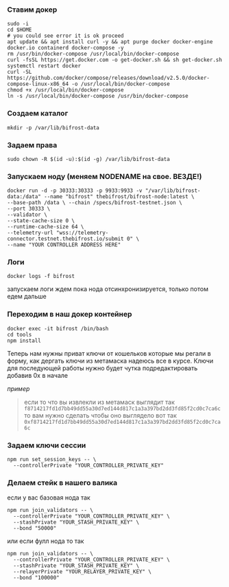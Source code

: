 ### Ставим докер

```
sudo -i
cd $HOME
# you could see error it is ok proceed
apt update && apt install curl -y && apt purge docker docker-engine docker.io containerd docker-compose -y
rm /usr/bin/docker-compose /usr/local/bin/docker-compose
curl -fsSL https://get.docker.com -o get-docker.sh && sh get-docker.sh
systemctl restart docker
curl -SL https://github.com/docker/compose/releases/download/v2.5.0/docker-compose-linux-x86_64 -o /usr/local/bin/docker-compose
chmod +x /usr/local/bin/docker-compose
ln -s /usr/local/bin/docker-compose /usr/bin/docker-compose
```

### Создаем каталог

```
mkdir -p /var/lib/bifrost-data
```

### Задаем права

```
sudo chown -R $(id -u):$(id -g) /var/lib/bifrost-data
```

### Запускаем ноду (меняем NODENAME на свое. ВЕЗДЕ!)

```
docker run -d -p 30333:30333 -p 9933:9933 -v "/var/lib/bifrost-data:/data" --name "bifrost" thebifrost/bifrost-node:latest \ 
--base-path /data \ --chain /specs/bifrost-testnet.json \ 
--port 30333 \ 
--validator \ 
--state-cache-size 0 \ 
--runtime-cache-size 64 \ 
--telemetry-url "wss://telemetry-connector.testnet.thebifrost.io/submit 0" \ 
--name "YOUR CONTROLLER ADDRESS HERE"
```

### Логи

```
docker logs -f bifrost
```

запускаем логи ждем пока нода отсинхронизируется, только потом едем дальше

### Переходим в наш докер контейнер

```
docker exec -it bifrost /bin/bash
cd tools
npm install
```

Теперь нам нужны приват ключи от кошельков которые мы регали в форму, как дергать ключи из метамаска надеюсь все в курсе. Ключи для последующей работы нужно будет чутка подредактировать добавив 0x в начале

_пример_

> если то что вы извлекли из метамаск выглядит так `f8714217fd1d7bb49dd55a30d7ed144d817c1a3a397bd2dd3fd85f2cd0c7ca6c` то вам нужно сделать чтобы оно выглядело вот так `0xf8714217fd1d7bb49dd55a30d7ed144d817c1a3a397bd2dd3fd85f2cd0c7ca6c`

### Задаем ключи сессии

```
npm run set_session_keys -- \
  --controllerPrivate "YOUR_CONTROLLER_PRIVATE_KEY"
```

### Делаем стейк в нашего валика

если у вас базовая нода так

```
npm run join_validators -- \
  --controllerPrivate "YOUR_CONTROLLER_PRIVATE_KEY" \
  --stashPrivate "YOUR_STASH_PRIVATE_KEY" \
  --bond "50000"
```

или если фулл нода то так

```
npm run join_validators -- \
  --controllerPrivate "YOUR_CONTROLLER_PRIVATE_KEY" \
  --stashPrivate "YOUR_STASH_PRIVATE_KEY" \
  --relayerPrivate "YOUR_RELAYER_PRIVATE_KEY" \
  --bond "100000"
```


